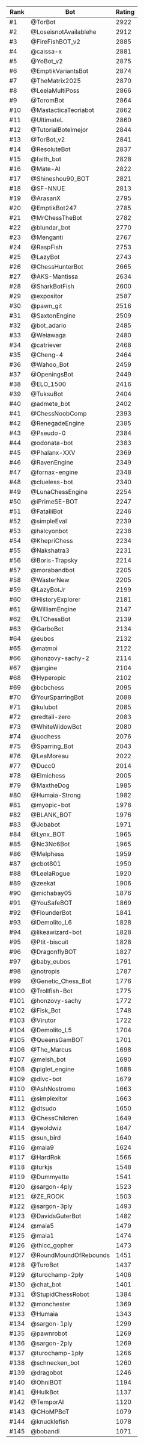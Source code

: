 Rank|Bot|Rating
---|---|---
#1|@TorBot|2922
#2|@LoseisnotAvailablehe|2912
#3|@FireFishBOT_v2|2885
#4|@caissa-x|2881
#5|@YoBot_v2|2875
#6|@EmptikVariantsBot|2874
#7|@TheMatrix2025|2870
#8|@LeelaMultiPoss|2866
#9|@ToromBot|2864
#10|@MastacticaTeoriabot|2862
#11|@UltimateL|2860
#12|@TutorialBotelmejor|2844
#13|@TorBot_v2|2841
#14|@ResoluteBot|2837
#15|@faith_bot|2828
#16|@Mate-AI|2822
#17|@Shineshou90_BOT|2821
#18|@SF-NNUE|2813
#19|@ArasanX|2795
#20|@EmptikBot247|2785
#21|@MrChessTheBot|2782
#22|@blundar_bot|2770
#23|@Menganti|2767
#24|@RaspFish|2753
#25|@LazyBot|2743
#26|@ChessHunterBot|2665
#27|@AKS-Mantissa|2634
#28|@SharkBotFish|2600
#29|@expositor|2587
#30|@pawn_git|2516
#31|@SaxtonEngine|2509
#32|@bot_adario|2485
#33|@Weiawaga|2480
#34|@catriever|2468
#35|@Cheng-4|2464
#36|@Wahoo_Bot|2459
#37|@OpeningsBot|2449
#38|@ELO_1500|2416
#39|@TuksuBot|2404
#40|@admete_bot|2402
#41|@ChessNoobComp|2393
#42|@RenegadeEngine|2385
#43|@Pseudo-0|2384
#44|@odonata-bot|2383
#45|@Phalanx-XXV|2369
#46|@RavenEngine|2349
#47|@fornax-engine|2348
#48|@clueless-bot|2340
#49|@LunaChessEngine|2254
#50|@iPrimeSE-BOT|2247
#51|@FataliiBot|2246
#52|@simpleEval|2239
#53|@halcyonbot|2238
#54|@KhepriChess|2234
#55|@Nakshatra3|2231
#56|@Boris-Trapsky|2214
#57|@morabandbot|2205
#58|@WasterNew|2205
#59|@LazyBotJr|2199
#60|@HistoryExplorer|2181
#61|@WilliamEngine|2147
#62|@LTChessBot|2139
#63|@GarboBot|2134
#64|@eubos|2132
#65|@matmoi|2122
#66|@honzovy-sachy-2|2114
#67|@jangine|2104
#68|@Hyperopic|2102
#69|@bcbchess|2095
#70|@YourSparringBot|2088
#71|@kulubot|2085
#72|@redtail-zero|2083
#73|@WhiteWidowBot|2080
#74|@uochess|2076
#75|@Sparring_Bot|2043
#76|@LeaMoreau|2022
#77|@Ducc0|2014
#78|@Elmichess|2005
#79|@MaxtheDog|1985
#80|@Humaia-Strong|1982
#81|@myopic-bot|1978
#82|@BLANK_BOT|1976
#83|@Jobabot|1971
#84|@Lynx_BOT|1965
#85|@Nc3Nc6Bot|1965
#86|@Melphess|1959
#87|@cbot801|1950
#88|@LeelaRogue|1920
#89|@zeekat|1906
#90|@michabay05|1876
#91|@YouSafeBOT|1869
#92|@FlounderBot|1841
#93|@Demolito_L6|1828
#94|@likeawizard-bot|1828
#95|@Ptit-biscuit|1828
#96|@DragonflyBOT|1827
#97|@baby_eubos|1791
#98|@notropis|1787
#99|@Genetic_Chess_Bot|1776
#100|@Trollfish-Bot|1775
#101|@honzovy-sachy|1772
#102|@Fisk_Bot|1748
#103|@Virutor|1722
#104|@Demolito_L5|1704
#105|@QueensGamBOT|1701
#106|@The_Marcus|1698
#107|@melsh_bot|1690
#108|@piglet_engine|1688
#109|@dlvc-bot|1679
#110|@AshNostromo|1663
#111|@simplexitor|1663
#112|@dtsudo|1650
#113|@ChessChildren|1649
#114|@yeoldwiz|1647
#115|@sun_bird|1640
#116|@maia9|1624
#117|@HardRok|1566
#118|@turkjs|1548
#119|@Dummyette|1541
#120|@sargon-4ply|1523
#121|@ZE_ROOK|1503
#122|@sargon-3ply|1493
#123|@DavidsGuterBot|1482
#124|@maia5|1479
#125|@maia1|1474
#126|@thicc_gopher|1473
#127|@RoundMoundOfRebounds|1451
#128|@TuroBot|1437
#129|@turochamp-2ply|1406
#130|@chat_bot|1401
#131|@StupidChessRobot|1384
#132|@monchester|1369
#133|@Humaia|1343
#134|@sargon-1ply|1299
#135|@pawnrobot|1269
#136|@sargon-2ply|1269
#137|@turochamp-1ply|1266
#138|@schnecken_bot|1260
#139|@dragobot|1246
#140|@OhniBOT|1194
#141|@HulkBot|1137
#142|@TemporAI|1120
#143|@CHoMPBoT|1079
#144|@knucklefish|1078
#145|@bobandi|1071
